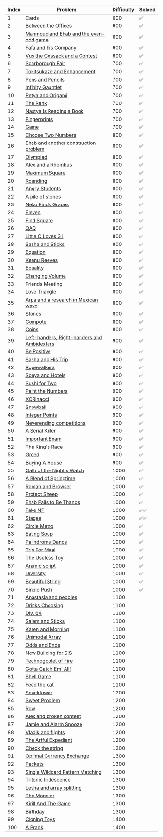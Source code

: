 | Index | Problem | Difficulty | Solved |
| --- | --- | --- | --- |
| 1 | [Cards](https://codeforces.com/problemset/problem/1220/A) | 600 | ✅|
| 2 | [Between the Offices](https://codeforces.com/problemset/problem/867/A) | 600 |  ✅ |
| 3 | [Mahmoud and Ehab and the even-odd game](https://codeforces.com/problemset/problem/959/A) | 600 | ✅  |
| 4 | [Fafa and his Company](https://codeforces.com/problemset/problem/935/A) | 600 |  ✅ |
| 5 | [Vus the Cossack and a Contest](https://codeforces.com/problemset/problem/1186/A) | 600 | ✅ |
| 6 | [Scarborough Fair](https://codeforces.com/problemset/problem/897/A) | 700 | ✅ |
| 7 | [Tokitsukaze and Enhancement](https://codeforces.com/problemset/problem/1191/A) | 700 | ✅ |
| 8 | [Pens and Pencils](https://codeforces.com/problemset/problem/1244/A) | 700 | ✅  |
| 9 | [Infinity Gauntlet](https://codeforces.com/problemset/problem/987/A) | 700 |  ✅ |
| 10 | [Petya and Origami](https://codeforces.com/problemset/problem/1080/A) | 700 |  ✅ |
| 11 | [The Rank](https://codeforces.com/problemset/problem/1017/A) | 700 | ✅  |
| 12 | [Nastya Is Reading a Book](https://codeforces.com/problemset/problem/1136/A) | 700 |  ✅ |
| 13 | [Fingerprints](https://codeforces.com/problemset/problem/994/A) | 700 |  ✅ |
| 14 | [Game](https://codeforces.com/problemset/problem/984/A) | 700 |  ✅ |
| 15 | [Choose Two Numbers](https://codeforces.com/problemset/problem/1206/A) | 800 | ✅ |
| 16 | [Ehab and another construction problem](https://codeforces.com/problemset/problem/1088/A) | 800 | ✅  |
| 17 | [Olympiad](https://codeforces.com/problemset/problem/937/A) | 800 | ✅  |
| 18 | [Alex and a Rhombus](https://codeforces.com/problemset/problem/1180/A) | 800 |  ✅ |
| 19 | [Maximum Square](https://codeforces.com/problemset/problem/1243/A) | 800 | ✅  |
| 20 | [Rounding](https://codeforces.com/problemset/problem/898/A) | 800 | ✅  |
| 21 | [Angry Students](https://codeforces.com/problemset/problem/1287/A) | 800 | ✅ |
| 22 | [A pile of stones](https://codeforces.com/problemset/problem/1159/A) | 800 | ✅ |
| 23 | [Neko Finds Grapes](https://codeforces.com/problemset/problem/1152/A) | 800 | ✅  |
| 24 | [Eleven](https://codeforces.com/problemset/problem/918/A) | 800 | ✅  |
| 25 | [Find Square](https://codeforces.com/problemset/problem/1028/A) | 800 | ✅  |
| 26 | [QAQ](https://codeforces.com/problemset/problem/894/A) | 800 |  ✅ |
| 27 | [Little C Loves 3 I](https://codeforces.com/problemset/problem/1047/A) | 800 | ✅  |
| 28 | [Sasha and Sticks](https://codeforces.com/problemset/problem/832/A) | 800 | ✅  |
| 29 | [Equation](https://codeforces.com/problemset/problem/1269/A) | 800 |  ✅ |
| 30 | [Keanu Reeves](https://codeforces.com/problemset/problem/1189/A) | 800 | ✅ |
| 31 | [Equality](https://codeforces.com/problemset/problem/1038/A) | 800 | ✅|
| 32 | [Changing Volume](https://codeforces.com/problemset/problem/1255/A) | 800 | ✅ |
| 33 | [Friends Meeting](https://codeforces.com/problemset/problem/931/A) | 800 | ✅ |
| 34 | [Love Triangle](https://codeforces.com/problemset/problem/939/A) | 800 | ✅ |
| 35 | [Arpa and a research in Mexican wave](https://codeforces.com/problemset/problem/851/A) | 800 |✅  |
| 36 | [Stones](https://codeforces.com/problemset/problem/1236/A) | 800 | ✅ |
| 37 | [Compote](https://codeforces.com/problemset/problem/746/A) | 800 | ✅ |
| 38 | [Coins](https://codeforces.com/problemset/problem/1061/A) | 800 | ✅ |
| 39 | [Left-handers, Right-handers and Ambidexters](https://codeforces.com/problemset/problem/950/A) | 900 |✅  |
| 40 | [Be Positive](https://codeforces.com/problemset/problem/1130/A) | 900 | ✅ |
| 41 | [Sasha and His Trip](https://codeforces.com/problemset/problem/1113/A) | 900 |✅  |
| 42 | [Ropewalkers](https://codeforces.com/problemset/problem/1185/A) | 900 | ✅ |
| 43 | [Sonya and Hotels](https://codeforces.com/problemset/problem/1004/A) | 900 | ✅ |
| 44 | [Sushi for Two](https://codeforces.com/problemset/problem/1138/A) | 900 | ✅ |
| 45 | [Paint the Numbers](https://codeforces.com/problemset/problem/1209/A) | 900 |✅  |
| 46 | [XORinacci](https://codeforces.com/problemset/problem/1208/A) | 900 | ✅ |
| 47 | [Snowball](https://codeforces.com/problemset/problem/1099/A) | 900 |✅  |
| 48 | [Integer Points](https://codeforces.com/problemset/problem/1248/A) | 900 | ✅ |
| 49 | [Neverending competitions](https://codeforces.com/problemset/problem/765/A) | 900 | ✅ |
| 50 | [A Serial Killer](https://codeforces.com/problemset/problem/776/A) | 900 | ✅ |
| 51 | [Important Exam](https://codeforces.com/problemset/problem/1201/A) | 900 | ✅ |
| 52 | [The King's Race](https://codeforces.com/problemset/problem/1075/A) | 900 | ✅ |
| 53 | [Greed](https://codeforces.com/problemset/problem/892/A) | 900 |✅ |
| 54 | [Buying A House](https://codeforces.com/problemset/problem/796/A) | 900 |✅  |
| 55 | [Oath of the Night's Watch](https://codeforces.com/problemset/problem/768/A) | 1000 | ✅ |
| 56 | [A Blend of Springtime](https://codeforces.com/problemset/problem/989/A) | 1000 | ✅ |
| 57 | [Roman and Browser](https://codeforces.com/problemset/problem/1100/A) | 1000 | ✅  |
| 58 | [Protect Sheep](https://codeforces.com/problemset/problem/948/A) | 1000 |  ✅ |
| 59 | [Ehab Fails to Be Thanos](https://codeforces.com/problemset/problem/1174/A) | 1000 | ✅  |
| 60 | [Fake NP](https://codeforces.com/problemset/problem/805/A) | 1000 |  ✅✅ |
| 61 | [Stages](https://codeforces.com/problemset/problem/1011/A) | 1000 |✅✅  |
| 62 | [Circle Metro](https://codeforces.com/problemset/problem/1169/A) | 1000 | ✅ |
| 63 | [Eating Soup](https://codeforces.com/problemset/problem/1163/A) | 1000 | ✅ |
| 64 | [Palindrome Dance](https://codeforces.com/problemset/problem/1040/A) | 1000 | ✅ |
| 65 | [Trip For Meal](https://codeforces.com/problemset/problem/876/A) | 1000 |✅  |
| 66 | [The Useless Toy](https://codeforces.com/problemset/problem/834/A) | 1000 | ✅ |
| 67 | [Aramic script](https://codeforces.com/problemset/problem/975/A) | 1000 |✅  |
| 68 | [Diversity](https://codeforces.com/problemset/problem/844/A) | 1000 |✅  |
| 69 | [Beautiful String](https://codeforces.com/problemset/problem/1265/A) | 1000 |✅  |
| 70 | [Single Push](https://codeforces.com/problemset/problem/1253/A) | 1000 |✅  |
| 71 | [Anastasia and pebbles](https://codeforces.com/problemset/problem/789/A) | 1100 |  |
| 72 | [Drinks Choosing](https://codeforces.com/problemset/problem/1195/A) | 1100 |  |
| 73 | [Div. 64](https://codeforces.com/problemset/problem/887/A) | 1100 |  |
| 74 | [Salem and Sticks ](https://codeforces.com/problemset/problem/1105/A) | 1100 |  |
| 75 | [Karen and Morning](https://codeforces.com/problemset/problem/816/A) | 1100 |  |
| 76 | [Unimodal Array](https://codeforces.com/problemset/problem/831/A) | 1100 |  |
| 77 | [Odds and Ends](https://codeforces.com/problemset/problem/849/A) | 1100 |  |
| 78 | [New Building for SIS](https://codeforces.com/problemset/problem/1020/A) | 1100 |  |
| 79 | [Technogoblet of Fire](https://codeforces.com/problemset/problem/1121/A) | 1100 |  |
| 80 | [Gotta Catch Em' All!](https://codeforces.com/problemset/problem/757/A) | 1100 |  |
| 81 | [Shell Game](https://codeforces.com/problemset/problem/777/A) | 1100 |  |
| 82 | [Feed the cat](https://codeforces.com/problemset/problem/955/A) | 1100 |  |
| 83 | [Snacktower](https://codeforces.com/problemset/problem/767/A) | 1200 |  |
| 84 | [Sweet Problem](https://codeforces.com/problemset/problem/1263/A) | 1200 |  |
| 85 | [Row](https://codeforces.com/problemset/problem/982/A) | 1200 |  |
| 86 | [Alex and broken contest](https://codeforces.com/problemset/problem/877/A) | 1200 |  |
| 87 | [Jamie and Alarm Snooze](https://codeforces.com/problemset/problem/916/A) | 1200 |  |
| 88 | [Vladik and flights](https://codeforces.com/problemset/problem/743/A) | 1200 |  |
| 89 | [The Artful Expedient](https://codeforces.com/problemset/problem/869/A) | 1200 |  |
| 90 | [Check the string](https://codeforces.com/problemset/problem/960/A) | 1200 |  |
| 91 | [Optimal Currency Exchange](https://codeforces.com/problemset/problem/1214/A) | 1300 |  |
| 92 | [Packets](https://codeforces.com/problemset/problem/1037/A) | 1300 |  |
| 93 | [Single Wildcard Pattern Matching](https://codeforces.com/problemset/problem/1023/A) | 1300 |  |
| 94 | [Tritonic Iridescence](https://codeforces.com/problemset/problem/957/A) | 1300 |  |
| 95 | [Lesha and array splitting](https://codeforces.com/problemset/problem/754/A) | 1300 |  |
| 96 | [The Monster](https://codeforces.com/problemset/problem/787/A) | 1300 |  |
| 97 | [Kirill And The Game](https://codeforces.com/problemset/problem/842/A) | 1300 |  |
| 98 | [Birthday](https://codeforces.com/problemset/problem/1068/A) | 1300 |  |
| 99 | [Cloning Toys](https://codeforces.com/problemset/problem/922/A) | 1400 |  |
| 100 | [A Prank](https://codeforces.com/problemset/problem/1062/A) | 1400 |  |
